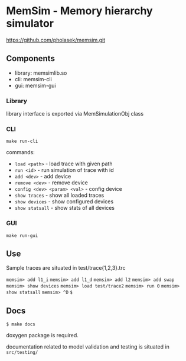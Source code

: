 # MemSim - Memory hierarchy simulator

https://github.com/pholasek/memsim.git

## Components

- library: memsimlib.so
- cli: memsim-cli
- gui: memsim-gui

### Library

library interface is exported via MemSimulationObj class

### CLI
`make run-cli`

commands:
- `load <path>` - load trace with given path
- `run <id>` - run simulation of trace with id
- `add <dev>` - add device
- `remove <dev>` - remove device
- `config <dev> <param> <val>` - config device
- `show traces` - show all loaded traces
- `show devices` - show configured devices
- `show statsall` - show stats of all devices

### GUI
`make run-gui`

## Use

Sample traces are situated in test/trace{1,2,3}.trc

`memsim> add l1_i`
`memsim> add l1_d`
`memsim> add l2`
`memsim> add swap`
`memsim> show devices`
`memsim> load test/trace2`
`memsim> run 0`
`memsim> show statsall`
`memsim> ^D`
`$`

## Docs

`$ make docs`

doxygen package is required.

documentation related to model validation and testing is situated in `src/testing/`
